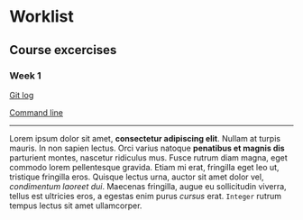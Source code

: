 # Worklist

## Course excercises

### Week 1

[Git log](https://github.com/sarlijes/Worklist/blob/master/Laskarit%20-%20Exercises/viikko1%20-%20week1/gitlog.txt)

[Command line](https://github.com/sarlijes/Worklist/blob/master/Laskarit%20-%20Exercises/viikko1%20-%20week1/komentorivi.txt)

***

Lorem ipsum dolor sit amet, **consectetur adipiscing elit**. Nullam at turpis mauris. In non sapien lectus. Orci varius natoque **penatibus et magnis dis** parturient montes, nascetur ridiculus mus. Fusce rutrum diam magna, eget commodo lorem pellentesque gravida. Etiam mi erat, fringilla eget leo ut, tristique fringilla eros. Quisque lectus urna, auctor sit amet dolor vel, _condimentum laoreet dui_. Maecenas fringilla, augue eu sollicitudin viverra, tellus est ultricies eros, a egestas enim purus _cursus_ erat. `Integer` rutrum tempus lectus sit amet ullamcorper.
